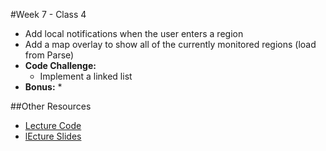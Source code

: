 #Week 7 - Class 4
* Add local notifications when the user enters a region
* Add a map overlay to show all of the currently monitored regions (load from Parse)
* **Code Challenge:** 
	* Implement a linked list
* **Bonus:** 
	* 

##Other Resources
* [Lecture Code](lecture-code/)
* [lEcture Slides](lecture-slides/)